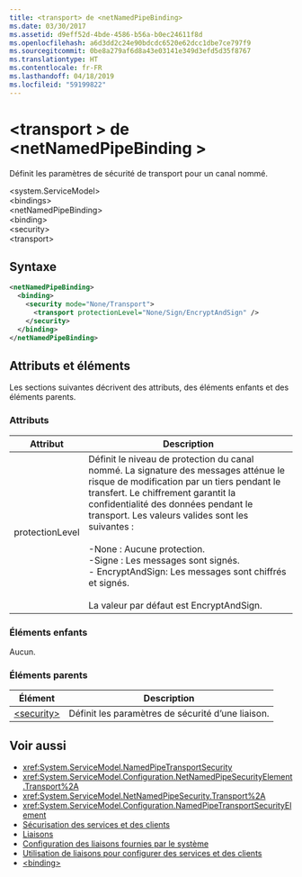 ```yaml
---
title: <transport> de <netNamedPipeBinding>
ms.date: 03/30/2017
ms.assetid: d9eff52d-4bde-4586-b56a-b0ec24611f8d
ms.openlocfilehash: a6d3dd2c24e90bdcdc6520e62dcc1dbe7ce797f9
ms.sourcegitcommit: 0be8a279af6d8a43e03141e349d3efd5d35f8767
ms.translationtype: HT
ms.contentlocale: fr-FR
ms.lasthandoff: 04/18/2019
ms.locfileid: "59199822"
---
```

# <a name="transport-of-netnamedpipebinding"></a>\<transport > de \<netNamedPipeBinding >
Définit les paramètres de sécurité de transport pour un canal nommé.  
  
 \<system.ServiceModel>  
\<bindings>  
\<netNamedPipeBinding>  
\<binding>  
\<security>  
\<transport>  
  
## <a name="syntax"></a>Syntaxe  
  
```xml  
<netNamedPipeBinding>
  <binding>
    <security mode="None/Transport">
      <transport protectionLevel="None/Sign/EncryptAndSign" />
    </security>
  </binding>
</netNamedPipeBinding>
```  
  
## <a name="attributes-and-elements"></a>Attributs et éléments  
 Les sections suivantes décrivent des attributs, des éléments enfants et des éléments parents.  
  
### <a name="attributes"></a>Attributs  
  
|Attribut|Description|  
|---------------|-----------------|  
|protectionLevel|Définit le niveau de protection du canal nommé. La signature des messages atténue le risque de modification par un tiers pendant le transfert. Le chiffrement garantit la confidentialité des données pendant le transport. Les valeurs valides sont les suivantes :<br /><br /> -None : Aucune protection.<br />-Signe : Les messages sont signés.<br />-   EncryptAndSign: Les messages sont chiffrés et signés.<br /><br /> La valeur par défaut est EncryptAndSign.|  
  
### <a name="child-elements"></a>Éléments enfants  
 Aucun.  
  
### <a name="parent-elements"></a>Éléments parents  
  
|Élément|Description|  
|-------------|-----------------|  
|[\<security>](../../../../../docs/framework/configure-apps/file-schema/wcf/security-of-netnamedpipebinding.md)|Définit les paramètres de sécurité d’une liaison.|  
  
## <a name="see-also"></a>Voir aussi

- <xref:System.ServiceModel.NamedPipeTransportSecurity>
- <xref:System.ServiceModel.Configuration.NetNamedPipeSecurityElement.Transport%2A>
- <xref:System.ServiceModel.NetNamedPipeSecurity.Transport%2A>
- <xref:System.ServiceModel.Configuration.NamedPipeTransportSecurityElement>
- [Sécurisation des services et des clients](../../../../../docs/framework/wcf/feature-details/securing-services-and-clients.md)
- [Liaisons](../../../../../docs/framework/wcf/bindings.md)
- [Configuration des liaisons fournies par le système](../../../../../docs/framework/wcf/feature-details/configuring-system-provided-bindings.md)
- [Utilisation de liaisons pour configurer des services et des clients](../../../../../docs/framework/wcf/using-bindings-to-configure-services-and-clients.md)
- [\<binding>](../../../../../docs/framework/misc/binding.md)
